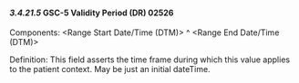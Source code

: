 #### *3.4.21.5* GSC-5 Validity Period (DR) 02526

Components: &lt;Range Start Date/Time (DTM)> ^ &lt;Range End Date/Time (DTM)>

Definition: This field asserts the time frame during which this value applies to the patient context. May be just an initial dateTime.
